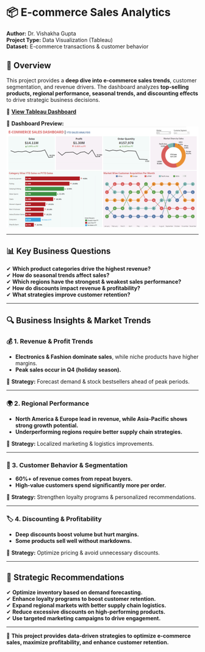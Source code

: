 # 📦 E-commerce Sales Analytics  
**Author:** Dr. Vishakha Gupta  
**Project Type:** Data Visualization (Tableau)  
**Dataset:** E-commerce transactions & customer behavior  

## 📍 Overview  
This project provides a **deep dive into e-commerce sales trends**, customer segmentation, and revenue drivers. The dashboard analyzes **top-selling products, regional performance, seasonal trends, and discounting effects** to drive strategic business decisions.  

🔗 **[View Tableau Dashboard](https://public.tableau.com/app/profile/vishakha.gupta6103/viz/EcommerceSalesAnalytics_17399248988920/Dashboard1)**  

📌 **Dashboard Preview:**  
![Tableau Dashboard Preview](https://github.com/dr-vishakha-gupta/portfolio/blob/main/Ecommerce_Sales_Analysis/E_commerce.png)

---

## 📊 Key Business Questions  
✔ **Which product categories drive the highest revenue?**  
✔ **How do seasonal trends affect sales?**  
✔ **Which regions have the strongest & weakest sales performance?**  
✔ **How do discounts impact revenue & profitability?**  
✔ **What strategies improve customer retention?**  

---

## 🔍 Business Insights & Market Trends  

### 💰 1. Revenue & Profit Trends  
- **Electronics & Fashion dominate sales**, while niche products have higher margins.  
- **Peak sales occur in Q4 (holiday season).**  

📌 **Strategy:** Forecast demand & stock bestsellers ahead of peak periods.  

---

### 🌍 2. Regional Performance  
- **North America & Europe lead in revenue, while Asia-Pacific shows strong growth potential.**  
- **Underperforming regions require better supply chain strategies.**  

📌 **Strategy:** Localized marketing & logistics improvements.  

---

### 🛒 3. Customer Behavior & Segmentation  
- **60%+ of revenue comes from repeat buyers.**  
- **High-value customers spend significantly more per order.**  

📌 **Strategy:** Strengthen loyalty programs & personalized recommendations.  

---

### 🏷️ 4. Discounting & Profitability  
- **Deep discounts boost volume but hurt margins.**  
- **Some products sell well without markdowns.**  

📌 **Strategy:** Optimize pricing & avoid unnecessary discounts.  

---

## 🚀 Strategic Recommendations  
✔ **Optimize inventory based on demand forecasting.**  
✔ **Enhance loyalty programs to boost customer retention.**  
✔ **Expand regional markets with better supply chain logistics.**  
✔ **Reduce excessive discounts on high-performing products.**  
✔ **Use targeted marketing campaigns to drive engagement.**  

---

🚀 **This project provides data-driven strategies to optimize e-commerce sales, maximize profitability, and enhance customer retention.**  

